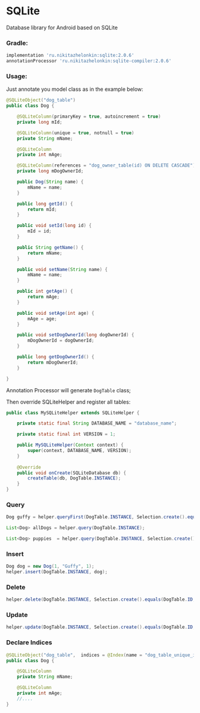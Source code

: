 # SQLite

Database library for Android based on SQLite

### Gradle:

```groovy
implementation 'ru.nikitazhelonkin:sqlite:2.0.6'
annotationProcessor 'ru.nikitazhelonkin:sqlite-compiler:2.0.6'
```

### Usage:

Just annotate you model class as in the example below:

```java
@SQLiteObject("dog_table")
public class Dog {

    @SQLiteColumn(primaryKey = true, autoincrement = true)
    private long mId;

    @SQLiteColumn(unique = true, notnull = true)
    private String mName;

    @SQLiteColumn
    private int mAge;

    @SQLiteColumn(references = "dog_owner_table(id) ON DELETE CASCADE")
    private long mDogOwnerId;

    public Dog(String name) {
        mName = name;
    }

    public long getId() {
        return mId;
    }

    public void setId(long id) {
        mId = id;
    }

    public String getName() {
        return mName;
    }

    public void setName(String name) {
        mName = name;
    }

    public int getAge() {
        return mAge;
    }

    public void setAge(int age) {
        mAge = age;
    }

    public void setDogOwnerId(long dogOwnerId) {
        mDogOwnerId = dogOwnerId;
    }

    public long getDogOwnerId() {
        return mDogOwnerId;
    }

}
```
Annotation Processor will generate ```DogTable``` class;

Then override SQLiteHelper and register all tables:

```java
public class MySQLiteHelper extends SQLiteHelper {

    private static final String DATABASE_NAME = "database_name";

    private static final int VERSION = 1;

    public MySQLiteHelper(Context context) {
        super(context, DATABASE_NAME, VERSION);
    }
    
    @Override
    public void onCreate(SQLiteDatabase db) {
        createTable(db, DogTable.INSTANCE);
    }
}
```

### Query

```java
Dog guffy = helper.queryFirst(DogTable.INSTANCE, Selection.create().equals(DogTable.NAME, "Guffy" ));

List<Dog> allDogs = helper.query(DogTable.INSTANCE);

List<Dog> puppies  = helper.query(DogTable.INSTANCE, Selection.create().lessThanOrEquals(DogTable.AGE, 1));
``````

### Insert

```java
Dog dog = new Dog(1, "Guffy", 1);
helper.insert(DogTable.INSTANCE, dog);
```

### Delete

```java
helper.delete(DogTable.INSTANCE, Selection.create().equals(DogTable.ID, dog.getId()));
```

### Update

```java
helper.update(DogTable.INSTANCE, Selection.create().equals(DogTable.ID, dog.getId()), dog);
```

### Declare Indices

```java
@SQLiteObject("dog_table",  indices = @Index(name = "dog_table_unique_idx", value = {"name", "age"}, unique = true))
public class Dog {

    @SQLiteColumn
    private String mName;

    @SQLiteColumn
    private int mAge;
    //....
}
```